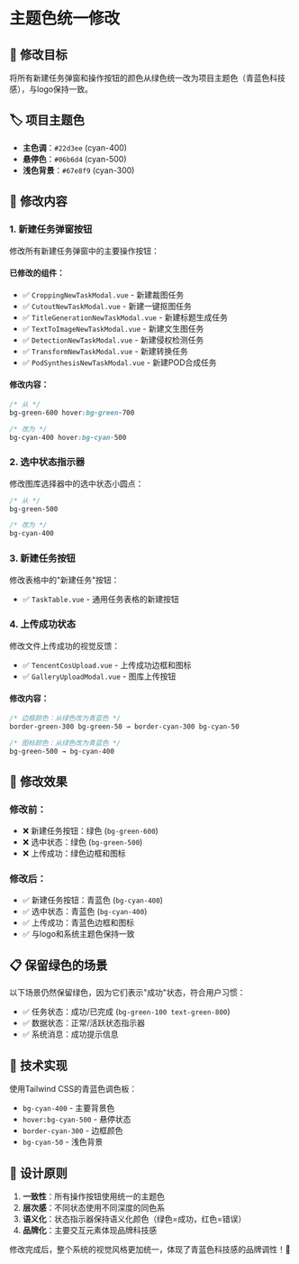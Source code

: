 # 主题色统一修改

## 🎨 **修改目标**
将所有新建任务弹窗和操作按钮的颜色从绿色统一改为项目主题色（青蓝色科技感），与logo保持一致。

## 🏷️ **项目主题色**
- **主色调**：`#22d3ee` (cyan-400)
- **悬停色**：`#06b6d4` (cyan-500)  
- **浅色背景**：`#67e8f9` (cyan-300)

## 📝 **修改内容**

### 1. **新建任务弹窗按钮**
修改所有新建任务弹窗中的主要操作按钮：

#### 已修改的组件：
- ✅ `CroppingNewTaskModal.vue` - 新建裁图任务
- ✅ `CutoutNewTaskModal.vue` - 新建一键抠图任务  
- ✅ `TitleGenerationNewTaskModal.vue` - 新建标题生成任务
- ✅ `TextToImageNewTaskModal.vue` - 新建文生图任务
- ✅ `DetectionNewTaskModal.vue` - 新建侵权检测任务
- ✅ `TransformNewTaskModal.vue` - 新建转换任务
- ✅ `PodSynthesisNewTaskModal.vue` - 新建POD合成任务

#### 修改内容：
```css
/* 从 */
bg-green-600 hover:bg-green-700

/* 改为 */
bg-cyan-400 hover:bg-cyan-500
```

### 2. **选中状态指示器**
修改图库选择器中的选中状态小圆点：

```css
/* 从 */
bg-green-500

/* 改为 */  
bg-cyan-400
```

### 3. **新建任务按钮**
修改表格中的"新建任务"按钮：

- ✅ `TaskTable.vue` - 通用任务表格的新建按钮

### 4. **上传成功状态**
修改文件上传成功的视觉反馈：

- ✅ `TencentCosUpload.vue` - 上传成功边框和图标
- ✅ `GalleryUploadModal.vue` - 图库上传按钮

#### 修改内容：
```css
/* 边框颜色：从绿色改为青蓝色 */
border-green-300 bg-green-50 → border-cyan-300 bg-cyan-50

/* 图标颜色：从绿色改为青蓝色 */
bg-green-500 → bg-cyan-400
```

## 🎯 **修改效果**

### 修改前：
- ❌ 新建任务按钮：绿色 (`bg-green-600`)
- ❌ 选中状态：绿色 (`bg-green-500`) 
- ❌ 上传成功：绿色边框和图标

### 修改后：
- ✅ 新建任务按钮：青蓝色 (`bg-cyan-400`)
- ✅ 选中状态：青蓝色 (`bg-cyan-400`)
- ✅ 上传成功：青蓝色边框和图标
- ✅ 与logo和系统主题色保持一致

## 📋 **保留绿色的场景**

以下场景仍然保留绿色，因为它们表示"成功"状态，符合用户习惯：

- ✅ 任务状态：成功/已完成 (`bg-green-100 text-green-800`)
- ✅ 数据状态：正常/活跃状态指示器
- ✅ 系统消息：成功提示信息

## 🔧 **技术实现**

使用Tailwind CSS的青蓝色调色板：
- `bg-cyan-400` - 主要背景色
- `hover:bg-cyan-500` - 悬停状态
- `border-cyan-300` - 边框颜色
- `bg-cyan-50` - 浅色背景

## 🎨 **设计原则**

1. **一致性**：所有操作按钮使用统一的主题色
2. **层次感**：不同状态使用不同深度的同色系
3. **语义化**：状态指示器保持语义化颜色（绿色=成功，红色=错误）
4. **品牌化**：主要交互元素体现品牌科技感

修改完成后，整个系统的视觉风格更加统一，体现了青蓝色科技感的品牌调性！🚀 